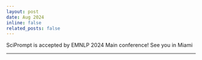 ```yaml
---
layout: post
date: Aug 2024
inline: false
related_posts: false
---
```


SciPrompt is accepted by EMNLP 2024 Main conference! See you in Miami

---

